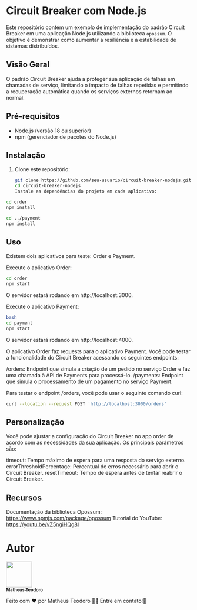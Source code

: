 # Circuit Breaker com Node.js

Este repositório contém um exemplo de implementação do padrão Circuit Breaker em uma aplicação Node.js utilizando a biblioteca `opossum`. O objetivo é demonstrar como aumentar a resiliência e a estabilidade de sistemas distribuídos.

## Visão Geral

O padrão Circuit Breaker ajuda a proteger sua aplicação de falhas em chamadas de serviço, limitando o impacto de falhas repetidas e permitindo a recuperação automática quando os serviços externos retornam ao normal.

## Pré-requisitos

- Node.js (versão 18 ou superior)
- npm (gerenciador de pacotes do Node.js)

## Instalação

1. Clone este repositório:

   ```bash
   git clone https://github.com/seu-usuario/circuit-breaker-nodejs.git
   cd circuit-breaker-nodejs
   Instale as dependências do projeto em cada aplicativo:
   ```

```bash
cd order
npm install
```

```bash
cd ../payment
npm install
```

## Uso

Existem dois aplicativos para teste: Order e Payment.

Execute o aplicativo Order:

```bash
cd order
npm start
```

O servidor estará rodando em http://localhost:3000.

Execute o aplicativo Payment:

```bash
bash
cd payment
npm start
```

O servidor estará rodando em http://localhost:4000.

O aplicativo Order faz requests para o aplicativo Payment. Você pode testar a funcionalidade do Circuit Breaker acessando os seguintes endpoints:

/orders: Endpoint que simula a criação de um pedido no serviço Order e faz uma chamada à API de Payments para processá-lo.
/payments: Endpoint que simula o processamento de um pagamento no serviço Payment.

Para testar o endpoint /orders, você pode usar o seguinte comando curl:

```bash
curl --location --request POST 'http://localhost:3000/orders'
```

## Personalização

Você pode ajustar a configuração do Circuit Breaker no app order de acordo com as necessidades da sua aplicação. Os principais parâmetros são:

timeout: Tempo máximo de espera para uma resposta do serviço externo.
errorThresholdPercentage: Percentual de erros necessário para abrir o Circuit Breaker.
resetTimeout: Tempo de espera antes de tentar reabrir o Circuit Breaker.

## Recursos

Documentação da biblioteca Opossum: https://www.npmjs.com/package/opossum
Tutorial do YouTube: https://youtu.be/vZ5ngiHQg8I

# Autor

<a href="https://github.com/matheusteodoro01/">
 <img src="https://avatars.githubusercontent.com/u/60862196?v=4" width="70px;" alt=""/>
 <br />
 <sub><b>Matheus Teodoro</b></sub>
</a>

Feito com ❤️ por Matheus Teodoro :wave::wave: Entre em contato!🚀

<a href="https://www.linkedin.com/in/matheus-teodoro-7bb92818a/">
</a>
